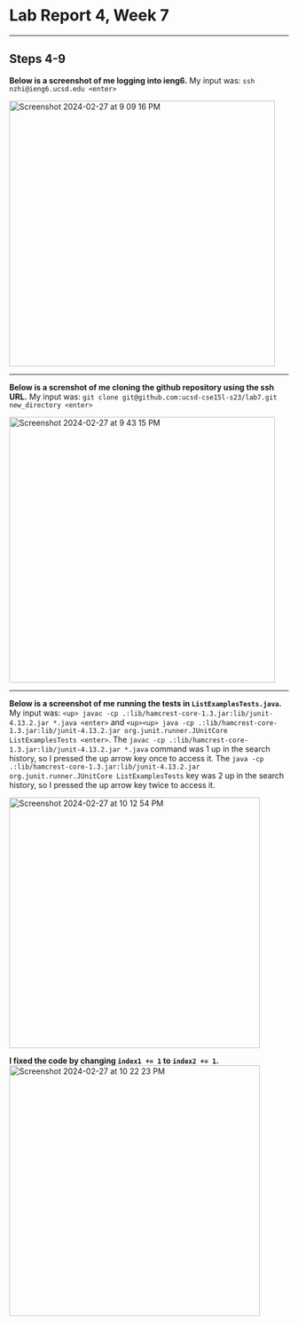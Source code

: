 # **Lab Report 4, Week 7**
***
## Steps 4-9
**Below is a screenshot of me logging into ieng6.**
My input was: `ssh nzhi@ieng6.ucsd.edu <enter>`

<img width="479" alt="Screenshot 2024-02-27 at 9 09 16 PM" src="https://github.com/nicolezhi/cse15-lab-reports/assets/112342454/ee941ac5-b48f-47bf-80d9-adf419388f9f">

***

**Below is a screnshot of me cloning the github repository using the ssh URL.** 
My input was: `git clone git@github.com:ucsd-cse15l-s23/lab7.git new_directory <enter>`

<img width="479" alt="Screenshot 2024-02-27 at 9 43 15 PM" src="https://github.com/nicolezhi/cse15-lab-reports/assets/112342454/52ca24e9-68eb-48bf-b52a-69cdb766d1f6">

***

**Below is a screenshot of me running the tests in `ListExamplesTests.java`.** 
My input was: `<up> javac -cp .:lib/hamcrest-core-1.3.jar:lib/junit-4.13.2.jar *.java <enter>` and `<up><up> java -cp .:lib/hamcrest-core-1.3.jar:lib/junit-4.13.2.jar org.junit.runner.JUnitCore ListExamplesTests <enter>`. The `javac -cp .:lib/hamcrest-core-1.3.jar:lib/junit-4.13.2.jar *.java` command was 1 up in the search history, so I pressed the up arrow key once to access it. The `java -cp .:lib/hamcrest-core-1.3.jar:lib/junit-4.13.2.jar org.junit.runner.JUnitCore ListExamplesTests` key was 2 up in the search history, so I pressed the up arrow key twice to access it.

<img width="452" alt="Screenshot 2024-02-27 at 10 12 54 PM" src="https://github.com/nicolezhi/cse15-lab-reports/assets/112342454/5ef54b4d-37ab-4a41-9108-1afe3f703dfd">

**I fixed the code by changing `index1 += 1` to `index2 += 1`.**
<img width="452" alt="Screenshot 2024-02-27 at 10 22 23 PM" src="https://github.com/nicolezhi/cse15-lab-reports/assets/112342454/08f116a3-b35b-4ecb-8f28-dbd387697286">

